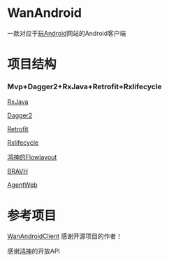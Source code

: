 # WanAndroid
一款对应于[玩Android](http://www.wanandroid.com/)网站的Android客户端

# 项目结构
### Mvp+Dagger2+RxJava+Retrofit+Rxlifecycle
[RxJava](https://github.com/ReactiveX/RxJava)

[Dagger2](https://github.com/google/dagger)

[Retrofit](https://github.com/square/retrofit)

[Rxlifecycle](https://github.com/trello/RxLifecycle)

[鸿神的Flowlayout](https://github.com/hongyangAndroid/FlowLayout)

[BRAVH](https://github.com/CymChad/BaseRecyclerViewAdapterHelper)

[AgentWeb](https://github.com/Justson/AgentWeb)

# 参考项目
[WanAndroidClient](https://github.com/wangzailfm/WanAndroidClient)
感谢开源项目的作者！

感谢[鸿神](https://github.com/hongyangAndroid)的开放API
